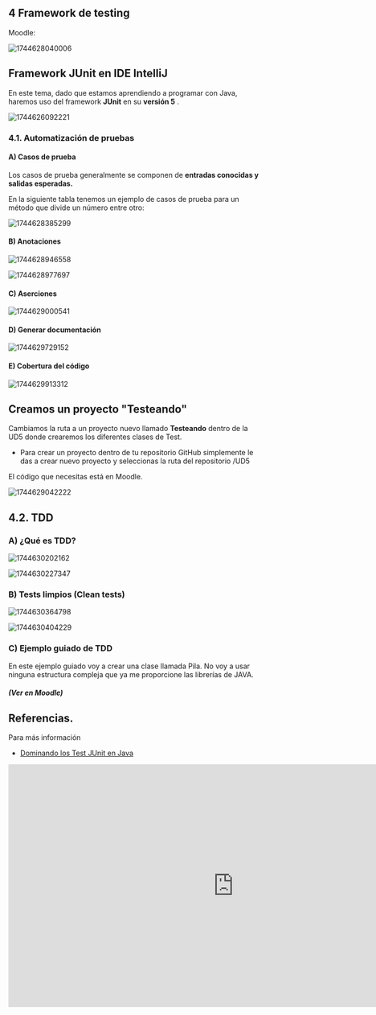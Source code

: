## 4 Framework de testing

Moodle:

![1744628040006](image/4framework/1744628040006.png)

## Framework JUnit en IDE IntelliJ

En este tema, dado que estamos aprendiendo a programar con Java, haremos uso del framework **JUnit** en su  **versión 5** .

![1744626092221](image/4framework/1744626092221.png)

### 4.1. Automatización de pruebas

#### A) Casos de prueba

Los casos de prueba generalmente se componen de **entradas conocidas y salidas esperadas.**

En la siguiente tabla tenemos un ejemplo de casos de prueba para un método que divide un número entre otro:

![1744628385299](image/4framework/1744628385299.png)

#### B) Anotaciones

![1744628946558](image/4framework/1744628946558.png)

![1744628977697](image/4framework/1744628977697.png)

#### C) Aserciones

![1744629000541](image/4framework/1744629000541.png)

#### D) Generar documentación

![1744629729152](image/4framework/1744629729152.png)

#### E) Cobertura del código

![1744629913312](image/4framework/1744629913312.png)

## Creamos un proyecto "Testeando"

Cambiamos la ruta a un proyecto nuevo llamado **Testeando** dentro de la UD5 donde crearemos los diferentes clases de Test.

* Para crear un proyecto dentro de tu repositorio GitHub simplemente le das a crear nuevo proyecto y seleccionas la ruta del repositorio /UD5

El código que necesitas está en Moodle.

![1744629042222](image/4framework/1744629042222.png)

## 4.2. TDD

### A) ¿Qué es TDD?

![1744630202162](image/4framework/1744630202162.png)

![1744630227347](image/4framework/1744630227347.png)

### B) Tests limpios (Clean tests)

![1744630364798](image/4framework/1744630364798.png)

![1744630404229](image/4framework/1744630404229.png)

### C) Ejemplo guiado de TDD

En este ejemplo guiado voy a crear una clase llamada Pila. No voy a usar ninguna estructura compleja que ya me proporcione las librerías de JAVA.

##### (Ver en Moodle)

## Referencias.

Para más información

* [Dominando los Test JUnit en Java](https://www.youtube.com/watch?v=mEzoe6KSUu8&t=2292s)

<iframe width="895" height="483" src="https://www.youtube.com/embed/mEzoe6KSUu8" title="🔍🛠️ Dominando los Test Unitarios en JAVA | JUnit 🚀💻" frameborder="0" allow="accelerometer; autoplay; clipboard-write; encrypted-media; gyroscope; picture-in-picture; web-share" referrerpolicy="strict-origin-when-cross-origin" allowfullscreen></iframe>
